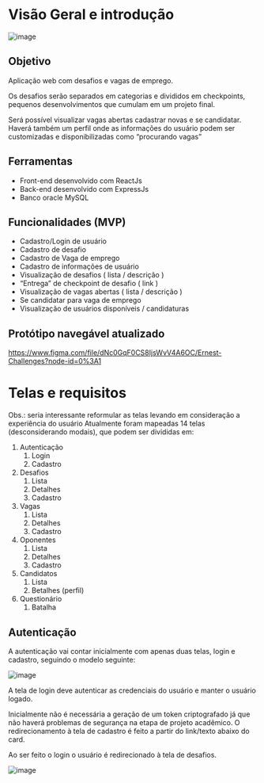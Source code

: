 
# Visão Geral e introdução

![image](https://user-images.githubusercontent.com/34667580/170843637-de3b04fb-bc53-4b69-9e68-0bb72e55fa81.png)

## Objetivo

Aplicação web com desafios e vagas de emprego.

Os desafios serão separados em categorias e divididos em checkpoints, pequenos desenvolvimentos que cumulam em um projeto final.

Será possível visualizar vagas abertas cadastrar novas e se candidatar.
Haverá também um perfil onde as informações do usuário podem ser customizadas e disponibilizadas como “procurando vagas”

## Ferramentas
- Front-end desenvolvido com ReactJs
- Back-end desenvolvido com ExpressJs
- Banco oracle MySQL

## Funcionalidades (MVP)
- Cadastro/Login de usuário
- Cadastro de desafio
- Cadastro de Vaga de emprego
- Cadastro de informações de usuário
- Visualização de desafios ( lista / descrição )
- “Entrega” de checkpoint de desafio ( link )
- Visualização de vagas abertas ( lista / descrição )
- Se candidatar para vaga de emprego
- Visualização de usuários disponíveis / candidaturas

## Protótipo navegável atualizado
https://www.figma.com/file/dNc0GqF0CS8IjsWvV4A6OC/Ernest-Challenges?node-id=0%3A1

# Telas e requisitos

Obs.: seria interessante reformular as telas levando em consideração a experiência do usuário
Atualmente foram mapeadas 14 telas (desconsiderando modais), que podem ser divididas em:

1. Autenticação
    1. Login
    2. Cadastro
2. Desafios
    1. Lista
    2. Detalhes
    3. Cadastro
3. Vagas
    1. Lista
    2. Detalhes
    3. Cadastro
4. Oponentes
    1. Lista
    2. Detalhes
    3. Cadastro
5. Candidatos
    1. Lista
    2. Betalhes (perfil)
6. Questionário
    1. Batalha

## Autenticação 
A autenticação vai contar inicialmente com apenas duas telas, login e cadastro, seguindo o modelo seguinte:

![image](https://user-images.githubusercontent.com/34667580/170843837-c67f5749-fc86-4cc8-be22-63d61c62673d.png)

A tela de login deve autenticar as credenciais do usuário e manter o usuário logado.

Inicialmente não é necessária a geração de um token criptografado já que não haverá problemas de segurança na etapa de projeto acadêmico.
O redirecionamento à tela de cadastro é feito a partir do link/texto abaixo do card.

Ao ser feito o login o usuário é redirecionado à tela de desafios.

![image](https://user-images.githubusercontent.com/34667580/170843867-bac8304d-f7d6-4018-ac27-4ea2799db686.png)




